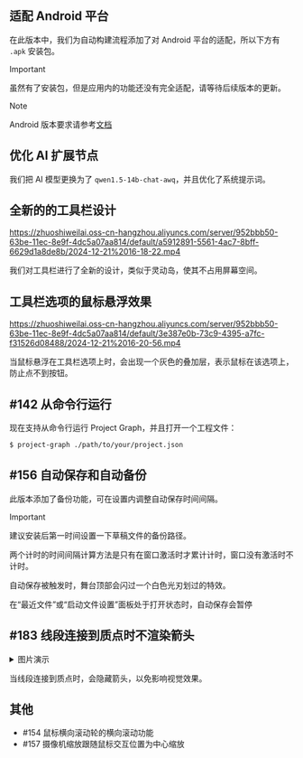 ## 适配 Android 平台

在此版本中，我们为自动构建流程添加了对 Android 平台的适配，所以下方有 `.apk` 安装包。

> [!IMPORTANT]
> 虽然有了安装包，但是应用内的功能还没有完全适配，请等待后续版本的更新。

> [!NOTE]
> Android 版本要求请参考[文档](https://liren.zty012.de/project-graph/installation.html)

## 优化 AI 扩展节点

我们把 AI 模型更换为了 `qwen1.5-14b-chat-awq`，并且优化了系统提示词。

## 全新的的工具栏设计

https://zhuoshiweilai.oss-cn-hangzhou.aliyuncs.com/server/952bbb50-63be-11ec-8e9f-4dc5a07aa814/default/a5912891-5561-4ac7-8bff-6629d1a8de8b/2024-12-21%2016-18-22.mp4

我们对工具栏进行了全新的设计，类似于灵动岛，使其不占用屏幕空间。

## 工具栏选项的鼠标悬浮效果

https://zhuoshiweilai.oss-cn-hangzhou.aliyuncs.com/server/952bbb50-63be-11ec-8e9f-4dc5a07aa814/default/3e387e0b-73c9-4395-a7fc-f31526d08488/2024-12-21%2016-20-56.mp4

当鼠标悬浮在工具栏选项上时，会出现一个灰色的叠加层，表示鼠标在该选项上，防止点不到按钮。

## #142 从命令行运行

现在支持从命令行运行 Project Graph，并且打开一个工程文件：

```bash
$ project-graph ./path/to/your/project.json
```

## #156 自动保存和自动备份

此版本添加了备份功能，可在设置内调整自动保存时间间隔。

> [!IMPORTANT]
> 建议安装后第一时间设置一下草稿文件的备份路径。
>
> 两个计时的时间间隔计算方法是只有在窗口激活时才累计计时，窗口没有激活时不计时。
>
> 自动保存被触发时，舞台顶部会闪过一个白色光刃划过的特效。
>
> 在“最近文件”或“启动文件设置”面板处于打开状态时，自动保存会暂停

## #183 线段连接到质点时不渲染箭头

<details>
  <summary>图片演示</summary>
  <img src="https://zhuoshiweilai.oss-cn-hangzhou.aliyuncs.com/server/952bbb50-63be-11ec-8e9f-4dc5a07aa814/default/c79e3473-915b-42b4-98d9-a62273f507b2/GlSV3iK4fkrIX6F.png">
</details>

当线段连接到质点时，会隐藏箭头，以免影响视觉效果。

## 其他

- #154 鼠标横向滚动轮的横向滚动功能
- #157 摄像机缩放跟随鼠标交互位置为中心缩放
